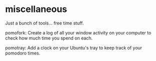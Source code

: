 # miscellaneous

Just a bunch of tools... free time stuff.

pomofork: Create a log of all your window activity on your computer to check how much time you spend on each. 

pomotray: Add a clock on your Ubuntu's tray to keep track of your pomodoro times.
